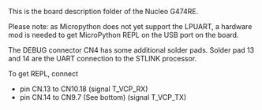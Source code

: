 This is the board description folder of the Nucleo G474RE.

Please note: as Micropython does not yet support the LPUART, a hardware mod is needed to get MicroPython REPL on the USB port on the board.

The DEBUG connector CN4 has some additional solder pads. Solder pad 13 and 14 are the UART connection to the STLINK processor.

To get REPL, connect 
* pin CN.13 to CN10.18 (signal T_VCP_RX)
* pin CN.14 to CN9.7 (See bottom) (signal T_VCP_TX)
